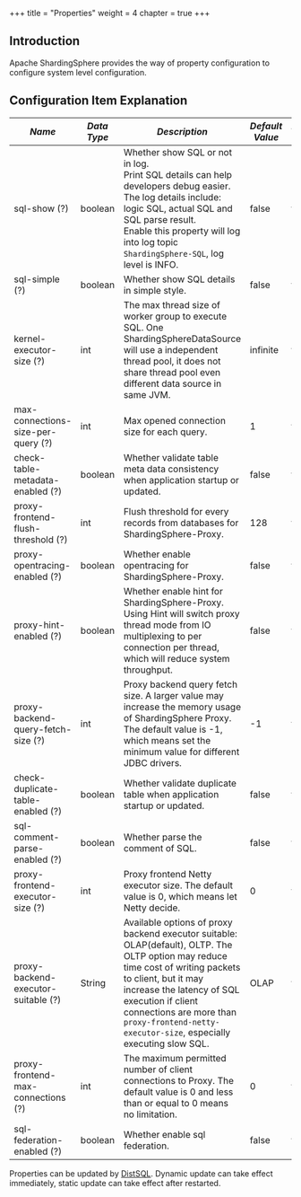 +++
title = "Properties"
weight = 4
chapter = true
+++

## Introduction

Apache ShardingSphere provides the way of property configuration to configure system level configuration.

## Configuration Item Explanation

| *Name*                              | *Data Type* | *Description*                                                                                                                                                                                                                                                                                           | *Default Value* | *Dynamic Update* | 
| ----------------------------------- | ----------- | --------------------------------------------------------------------------------------------------------------------------------------------------------------------------------------------------------------------------------------------------------------------------------------------------------| --------------- |----------------- | 
| sql-show (?)                        | boolean     | Whether show SQL or not in log. <br /> Print SQL details can help developers debug easier. The log details include: logic SQL, actual SQL and SQL parse result. <br /> Enable this property will log into log topic `ShardingSphere-SQL`, log level is INFO.                                            | false           | true             |
| sql-simple (?)                      | boolean     | Whether show SQL details in simple style.                                                                                                                                                                                                                                                               | false           | true             |
| kernel-executor-size (?)            | int         | The max thread size of worker group to execute SQL. One ShardingSphereDataSource will use a independent thread pool, it does not share thread pool even different data source in same JVM.                                                                                                              | infinite        | false            |
| max-connections-size-per-query (?)  | int         | Max opened connection size for each query.                                                                                                                                                                                                                                                              | 1               | true             |
| check-table-metadata-enabled (?)    | boolean     | Whether validate table meta data consistency when application startup or updated.                                                                                                                                                                                                                       | false           | false            |
| proxy-frontend-flush-threshold (?)  | int         | Flush threshold for every records from databases for ShardingSphere-Proxy.                                                                                                                                                                                                                              | 128             | true             |
| proxy-opentracing-enabled (?)       | boolean     | Whether enable opentracing for ShardingSphere-Proxy.                                                                                                                                                                                                                                                    | false           | true             |
| proxy-hint-enabled (?)              | boolean     | Whether enable hint for ShardingSphere-Proxy. Using Hint will switch proxy thread mode from IO multiplexing to per connection per thread, which will reduce system throughput.                                                                                                                          | false           | true             |
| proxy-backend-query-fetch-size (?)  | int         | Proxy backend query fetch size. A larger value may increase the memory usage of ShardingSphere Proxy. The default value is -1, which means set the minimum value for different JDBC drivers.                                                                                                            | -1              | false            |
| check-duplicate-table-enabled (?)   | boolean     | Whether validate duplicate table when application startup or updated.                                                                                                                                                                                                                                   | false           | false            |
| sql-comment-parse-enabled (?)       | boolean     | Whether parse the comment of SQL.                                                                                                                                                                                                                                                                       | false           | true             |
| proxy-frontend-executor-size (?)    | int         | Proxy frontend Netty executor size. The default value is 0, which means let Netty decide.                                                                                                                                                                                                               | 0               | false            |
| proxy-backend-executor-suitable (?) | String      | Available options of proxy backend executor suitable: OLAP(default), OLTP. The OLTP option may reduce time cost of writing packets to client, but it may increase the latency of SQL execution if client connections are more than `proxy-frontend-netty-executor-size`, especially executing slow SQL. | OLAP            | false            |
| proxy-frontend-max-connections (?)  | int         | The maximum permitted number of client connections to Proxy. The default value is 0 and less than or equal to 0 means no limitation.                                                                                                                                                                    | 0               | true             |
| sql-federation-enabled (?)          | boolean     | Whether enable sql federation.                                                                                                                                                                                                                                                                          | false           | true             |

Properties can be updated by [DistSQL](/cn/user-manual/shardingsphere-proxy/distsql/usage/).
Dynamic update can take effect immediately, static update can take effect after restarted.
